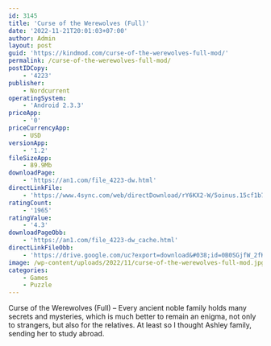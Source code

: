 ```yaml
---
id: 3145
title: 'Curse of the Werewolves (Full)'
date: '2022-11-21T20:01:03+07:00'
author: Admin
layout: post
guid: 'https://kindmod.com/curse-of-the-werewolves-full-mod/'
permalink: /curse-of-the-werewolves-full-mod/
postIDCopy:
    - '4223'
publisher:
    - Nordcurrent
operatingSystem:
    - 'Android 2.3.3'
priceApp:
    - '0'
priceCurrencyApp:
    - USD
versionApp:
    - '1.2'
fileSizeApp:
    - 89.9Mb
downloadPage:
    - 'https://an1.com/file_4223-dw.html'
directLinkFile:
    - 'https://www.4sync.com/web/directDownload/rY6KX2-W/5oinus.15cf1b70129515c4ab39ab07633ef90f'
ratingCount:
    - '1965'
ratingValue:
    - '4.3'
downloadPageObb:
    - 'https://an1.com/file_4223-dw_cache.html'
directLinkFileObb:
    - 'https://drive.google.com/uc?export=download&#038;id=0B0SGjfW_2fKYbXRPOVNSd0padkU'
image: /wp-content/uploads/2022/11/curse-of-the-werewolves-full-mod.jpg
categories:
    - Games
    - Puzzle
---
```


Curse of the Werewolves (Full) – Every ancient noble family holds many secrets and mysteries, which is much better to remain an enigma, not only to strangers, but also for the relatives. At least so I thought Ashley family, sending her to study abroad.